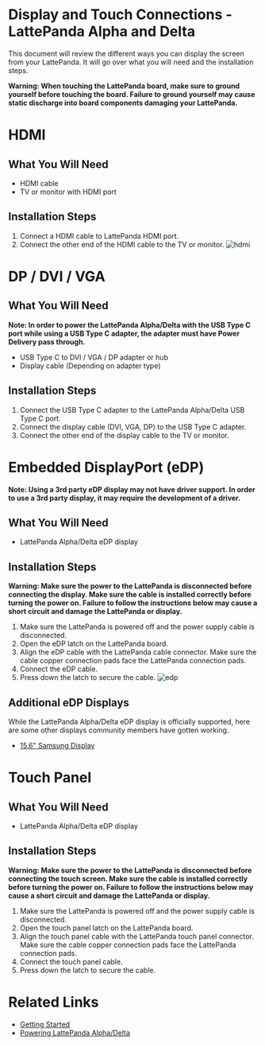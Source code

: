 # Display and Touch Connections - LattePanda Alpha and Delta

This document will review the different ways you can display the screen from your LattePanda. It will go over what you will need and the installation steps.

**Warning: When touching the LattePanda board, make sure to ground yourself before touching the board. Failure to ground yourself may cause static discharge into board components damaging your LattePanda.**

# HDMI

## What You Will Need
* HDMI cable
* TV or monitor with HDMI port

## Installation Steps
1. Connect a HDMI cable to LattePanda HDMI port.
2. Connect the other end of the HDMI cable to the TV or monitor.
![hdmi](https://github.com/chrislattepanda/Docs/blob/master/assets/images/Connect_HDMI_Alpha.gif)
# DP / DVI / VGA

## What You Will Need
**Note: In order to power the LattePanda Alpha/Delta with the USB Type C port while using a USB Type C adapter, the adapter must have Power Delivery pass through.**
* USB Type C to DVI / VGA / DP adapter or hub
* Display cable (Depending on adapter type)

## Installation Steps
1. Connect the USB Type C adapter to the LattePanda Alpha/Delta USB Type C port.
2. Connect the display cable (DVI, VGA, DP) to the USB Type C adapter.
3. Connect the other end of the display cable to the TV or monitor.

# Embedded DisplayPort (eDP)
**Note: Using a 3rd party eDP display may not have driver support. In order to use a 3rd party display, it may require the development of a driver.**

## What You Will Need
* LattePanda Alpha/Delta eDP display

## Installation Steps
**Warning: Make sure the power to the LattePanda is disconnected before connecting the display. Make sure the cable is installed correctly before turning the power on. Failure to follow the instructions below may cause a short circuit and damage the LattePanda or display.**

1. Make sure the LattePanda is powered off and the power supply cable is disconnected.
2. Open the eDP latch on the LattePanda board.
3. Align the eDP cable with the LattePanda cable connector. Make sure the cable copper connection pads face the LattePanda connection pads.
4. Connect the eDP cable. 
5. Press down the latch to secure the cable.
![edp](https://github.com/chrislattepanda/Docs/blob/master/assets/images/Connect_eDP_Alpha.gif)

## Additional eDP Displays

While the LattePanda Alpha/Delta eDP display is officially supported, here are some other displays community members have gotten working.
* [15.6" Samsung Display](http://www.lattepanda.com/topic-p25460.html)

# Touch Panel
## What You Will Need
* LattePanda Alpha/Delta eDP display

## Installation Steps

**Warning: Make sure the power to the LattePanda is disconnected before connecting the touch screen. Make sure the cable is installed correctly before turning the power on. Failure to follow the instructions below may cause a short circuit and damage the LattePanda or display.**

1. Make sure the LattePanda is powered off and the power supply cable is disconnected.
2. Open the touch panel latch on the LattePanda board.
3. Align the touch panel cable with the LattePanda touch panel connector. Make sure the cable copper connection pads face the LattePanda connection pads.
4. Connect the touch panel cable.
5. Press down the latch to secure the cable.

# Related Links 
* [Getting Started](Getting_Started_AlphaDelta.md)
* [Powering LattePanda Alpha/Delta](Powering_AlphaDelta.md)
